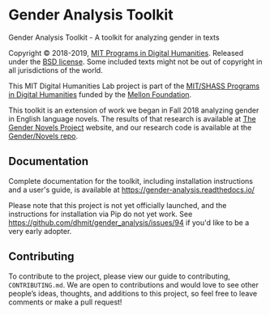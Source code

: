 # Gender Analysis Toolkit

Gender Analysis Toolkit - A toolkit for analyzing gender in texts

Copyright © 2018-2019, [MIT Programs in Digital Humanities](https://digitalhumanities.mit.edu/). Released under the [BSD license](https://github.com/dhmit/gender_analysis/blob/master/LICENSE). Some included texts might not be out of copyright in all jurisdictions of the world.

This MIT Digital Humanities Lab project is part of the [MIT/SHASS Programs in Digital Humanities](https://digitalhumanities.mit.edu/) funded by the [Mellon Foundation](https://www.mellon.org/).

This toolkit is an extension of work we began in Fall 2018 analyzing gender in English language novels.
The results of that research is available at [The Gender Novels Project](http://gendernovels.digitalhumanitesmit.org)
website, and our research code is available at the [Gender/Novels repo](https://github.com/dhmit/gender_novels/).

## Documentation
Complete documentation for the toolkit, including installation instructions and a user's guide,
is available at https://gender-analysis.readthedocs.io/

Please note that this project is not yet officially launched, and the instructions for installation via Pip do not yet work. See https://github.com/dhmit/gender_analysis/issues/94 if you'd like to be a very early adopter.

## Contributing
To contribute to the project, please view our guide to contributing, `CONTRIBUTING.md`. We are open to contributions and would love to see other people’s ideas, thoughts, and additions to this project, so feel free to leave comments or make a pull request!
